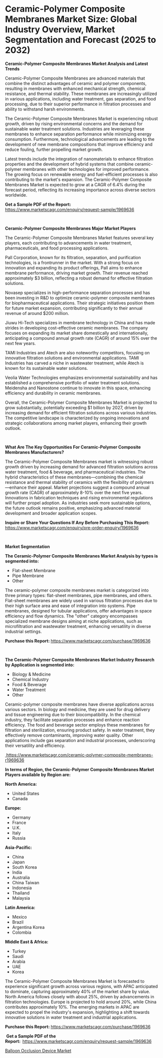 <p><h1>Ceramic-Polymer Composite Membranes Market Size: Global Industry Overview, Market Segmentation and Forecast (2025 to 2032)</h1></p><p><strong>Ceramic-Polymer Composite Membranes Market Analysis and Latest Trends</strong></p>
<p><p>Ceramic-Polymer Composite Membranes are advanced materials that combine the distinct advantages of ceramic and polymer components, resulting in membranes with enhanced mechanical strength, chemical resistance, and thermal stability. These membranes are increasingly utilized in various applications, including water treatment, gas separation, and food processing, due to their superior performance in filtration processes and ability to withstand harsh environments.</p><p>The Ceramic-Polymer Composite Membranes Market is experiencing robust growth, driven by rising environmental concerns and the demand for sustainable water treatment solutions. Industries are leveraging these membranes to enhance separation performance while minimizing energy consumption. Furthermore, technological advancements are leading to the development of new membrane compositions that improve efficiency and reduce fouling, further propelling market growth.</p><p>Latest trends include the integration of nanomaterials to enhance filtration properties and the development of hybrid systems that combine ceramic-polymer membranes with other technologies for improved performance. The growing focus on renewable energy and fuel-efficient processes is also contributing to the market's expansion. The Ceramic-Polymer Composite Membranes Market is expected to grow at a CAGR of 6.4% during the forecast period, reflecting its increasing importance across diverse sectors worldwide.</p></p>
<p><strong>Get a Sample PDF of the Report:&nbsp;</strong> <a href="https://www.marketscagr.com/enquiry/request-sample/1969636?utm_campaign=3456&utm_medium=2&utm_source=Github&utm_content=ia&utm_term=03042025&utm_id=ceramic-polymer-composite-membranes">https://www.marketscagr.com/enquiry/request-sample/1969636</a></p>
<p>&nbsp;</p>
<p><strong>Ceramic-Polymer Composite Membranes Major Market Players</strong></p>
<p><p>The Ceramic-Polymer Composite Membranes Market features several key players, each contributing to advancements in water treatment, pharmaceuticals, and food processing applications.</p><p>Pall Corporation, known for its filtration, separation, and purification technologies, is a frontrunner in the market. With a strong focus on innovation and expanding its product offerings, Pall aims to enhance membrane performance, driving market growth. Their revenue reached approximately $3 billion, reflecting a robust demand for effective filtration solutions.</p><p>Novasep specializes in high-performance separation processes and has been investing in R&D to optimize ceramic-polymer composite membranes for biopharmaceutical applications. Their strategic initiatives position them for future market expansion, contributing significantly to their annual revenue of around $200 million.</p><p>Jiuwu Hi-Tech specializes in membrane technology in China and has made strides in developing cost-effective ceramic membranes. The company focuses on expanding its market share domestically and internationally, anticipating a compound annual growth rate (CAGR) of around 15% over the next few years.</p><p>TAMI Industries and Atech are also noteworthy competitors, focusing on innovative filtration solutions and environmental applications. TAMI Industries has carved a niche in wastewater treatment, while Atech is known for its sustainable water solutions.</p><p>Veolia Water Technologies emphasizes environmental sustainability and has established a comprehensive portfolio of water treatment solutions. Meidensha and Nanostone continue to innovate in this space, enhancing efficiency and durability in ceramic membranes.</p><p>Overall, the Ceramic-Polymer Composite Membranes Market is projected to grow substantially, potentially exceeding $1 billion by 2027, driven by increasing demand for efficient filtration solutions across various industries. The competitive landscape is characterized by ongoing innovations and strategic collaborations among market players, enhancing their growth outlook.</p></p>
<p>&nbsp;</p>
<p><strong>What Are The Key Opportunities For Ceramic-Polymer Composite Membranes Manufacturers?</strong></p>
<p><p>The Ceramic-Polymer Composite Membranes market is witnessing robust growth driven by increasing demand for advanced filtration solutions across water treatment, food & beverage, and pharmaceutical industries. The hybrid characteristics of these membranes—combining the chemical resistance and thermal stability of ceramics with the flexibility of polymers—enhance their appeal. Market projections suggest a compound annual growth rate (CAGR) of approximately 8-10% over the next five years. Innovations in fabrication techniques and rising environmental regulations will further propel adoption. As industries seek more sustainable options, the future outlook remains positive, emphasizing advanced material development and broader application scopes.</p></p>
<p><strong>Inquire or Share Your Questions If Any Before Purchasing This Report:</strong> <a href="https://www.marketscagr.com/enquiry/pre-order-enquiry/1969636?utm_campaign=3456&utm_medium=2&utm_source=Github&utm_content=ia&utm_term=03042025&utm_id=ceramic-polymer-composite-membranes">https://www.marketscagr.com/enquiry/pre-order-enquiry/1969636</a></p>
<p>&nbsp;</p>
<p><strong>Market Segmentation</strong></p>
<p><strong>The Ceramic-Polymer Composite Membranes Market Analysis by types is segmented into:</strong></p>
<p><ul><li>Flat-sheet Membrane</li><li>Pipe Membrane</li><li>Other</li></ul></p>
<p><p>The ceramic-polymer composite membranes market is categorized into three primary types: flat-sheet membranes, pipe membranes, and others. Flat-sheet membranes are widely used in various filtration processes due to their high surface area and ease of integration into systems. Pipe membranes, designed for tubular applications, offer advantages in space efficiency and flow dynamics. The "other" category encompasses specialized membrane designs aiming at niche applications, such as microfiltration and wastewater treatment, enhancing versatility in diverse industrial settings.</p></p>
<p><strong>Purchase this Report:&nbsp;</strong><a href="https://www.marketscagr.com/purchase/1969636?utm_campaign=3456&utm_medium=2&utm_source=Github&utm_content=ia&utm_term=03042025&utm_id=ceramic-polymer-composite-membranes">https://www.marketscagr.com/purchase/1969636</a></p>
<p>&nbsp;</p>
<p><strong>The Ceramic-Polymer Composite Membranes Market Industry Research by Application is segmented into:</strong></p>
<p><ul><li>Biology & Medicine</li><li>Chemical Industry</li><li>Food & Beverage</li><li>Water Treatment</li><li>Other</li></ul></p>
<p><p>Ceramic-polymer composite membranes have diverse applications across various sectors. In biology and medicine, they are used for drug delivery and tissue engineering due to their biocompatibility. In the chemical industry, they facilitate separation processes and enhance reaction efficiency. The food and beverage sector employs these membranes for filtration and sterilization, ensuring product safety. In water treatment, they effectively remove contaminants, improving water quality. Other applications include gas separation and industrial processes, underscoring their versatility and efficiency.</p></p>
<p><a href="https://www.marketscagr.com/ceramic-polymer-composite-membranes-r1969636?utm_campaign=3456&utm_medium=2&utm_source=Github&utm_content=ia&utm_term=03042025&utm_id=ceramic-polymer-composite-membranes">&nbsp;https://www.marketscagr.com/ceramic-polymer-composite-membranes-r1969636</a></p>
<p><strong>In terms of Region, the Ceramic-Polymer Composite Membranes Market Players available by Region are:</strong></p>
<p>
    <p> <strong> North America: </strong>
        <ul>
            <li>United States</li>
            <li>Canada</li>
        </ul>
        </p> 
    <p> <strong> Europe: </strong>
        <ul>
            <li>Germany</li>
            <li>France</li>
            <li>U.K.</li>
            <li>Italy</li>
            <li>Russia</li>
        </ul>
        </p> 
    <p> <strong> Asia-Pacific: </strong>
        <ul>
            <li>China</li>
            <li>Japan</li>
            <li>South Korea</li>
            <li>India</li>
            <li>Australia</li>
            <li>China Taiwan</li>
            <li>Indonesia</li>
            <li>Thailand</li>
            <li>Malaysia</li>
        </ul>
        </p> 
    <p> <strong> Latin America: </strong>
        <ul>
            <li>Mexico</li>
            <li>Brazil</li>
            <li>Argentina Korea</li>
            <li>Colombia</li>
        </ul>
        </p> 
    <p> <strong> Middle East & Africa: </strong>
        <ul>
            <li>Turkey</li>
            <li>Saudi</li>
            <li>Arabia</li>
            <li>UAE</li>
            <li>Korea</li>
        </ul>
    </p>
    </p>
<p><p>The Ceramic-Polymer Composite Membranes Market is forecasted to experience significant growth across various regions, with APAC anticipated to dominate, capturing approximately 40% of the market share by value. North America follows closely with about 25%, driven by advancements in filtration technologies. Europe is projected to hold around 20%, while China contributes approximately 10%. The emerging markets in APAC are expected to propel the industry's expansion, highlighting a shift towards innovative solutions in water treatment and industrial applications.</p></p>
<p><strong>Purchase this Report: </strong><a href="https://www.marketscagr.com/purchase/1969636?utm_campaign=3456&utm_medium=2&utm_source=Github&utm_content=ia&utm_term=03042025&utm_id=ceramic-polymer-composite-membranes">https://www.marketscagr.com/purchase/1969636</a></p>
<p>&nbsp;<strong>Get a Sample PDF of the Report:&nbsp;&nbsp;</strong><a href="https://www.marketscagr.com/enquiry/request-sample/1969636?utm_campaign=3456&utm_medium=2&utm_source=Github&utm_content=ia&utm_term=03042025&utm_id=ceramic-polymer-composite-membranes">https://www.marketscagr.com/enquiry/request-sample/1969636</a></p>
<p><strong></strong></p>
<p><p><a href="https://github.com/abidomamen/Market-Research-Report-List-1/blob/main/balloon-occlusion-device-market.md?utm_campaign=3456&utm_medium=2&utm_source=Github&utm_content=ia&utm_term=03042025&utm_id=ceramic-polymer-composite-membranes">Balloon Occlusion Device Market</a></p></p>